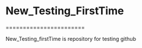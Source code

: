 # New_Testing_FirstTime
=======================

New_Testing_firstTime is repository for testing github
